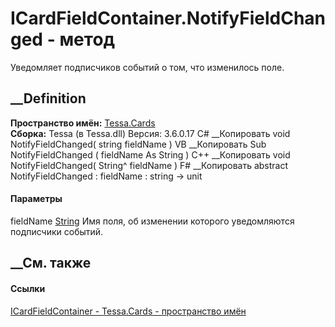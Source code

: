 # ICardFieldContainer.NotifyFieldChanged - метод
Уведомляет подписчиков событий о том, что изменилось поле.
##  __Definition
 **Пространство имён:** [Tessa.Cards](N_Tessa_Cards.htm)  
 **Сборка:** Tessa (в Tessa.dll) Версия: 3.6.0.17
C# __Копировать
     void NotifyFieldChanged(
    	string fieldName
    )
VB __Копировать
     Sub NotifyFieldChanged ( 
    	fieldName As String
    )
C++ __Копировать
     void NotifyFieldChanged(
    	String^ fieldName
    )
F# __Копировать
     abstract NotifyFieldChanged : 
            fieldName : string -> unit 
#### Параметры
fieldName [String](https://learn.microsoft.com/dotnet/api/system.string)
    Имя поля, об изменении которого уведомляются подписчики событий.
##  __См. также
#### Ссылки
[ICardFieldContainer - ](T_Tessa_Cards_ICardFieldContainer.htm)
[Tessa.Cards - пространство имён](N_Tessa_Cards.htm)
